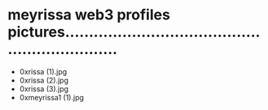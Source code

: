 # meyrissa web3 profiles pictures................................................................
- 0xrissa (1).jpg
- 0xrissa (2).jpg
- 0xrissa (3).jpg
- 0xmeyrissa1 (1).jpg

